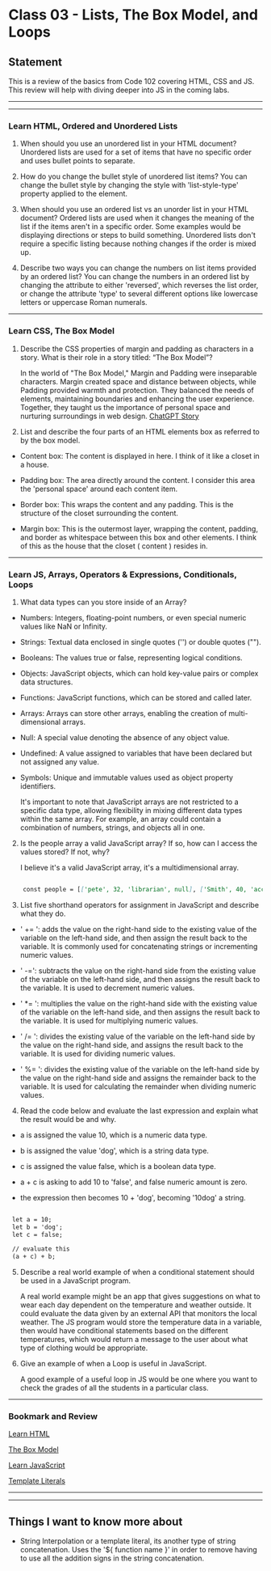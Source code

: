 # Class 03 - Lists, The Box Model, and Loops

## Statement

This is a review of the basics from Code 102 covering HTML, CSS and JS. This review will help with diving deeper into JS in the coming labs.

---
---

### Learn HTML, Ordered and Unordered Lists

1. When should you use an unordered list in your HTML document?
    Unordered lists are used for a set of items that have no specific order and uses bullet points to separate.

2. How do you change the bullet style of unordered list items?
    You can change the bullet style by changing the style with 'list-style-type' property applied to the element.

3. When should you use an ordered list vs an unorder list in your HTML document?
    Ordered lists are used when it changes the meaning of the list if the items aren't in a specific order. Some examples would be displaying directions or steps to build something. Unordered lists don't require a specific listing because nothing changes if the order is mixed up.

4. Describe two ways you can change the numbers on list items provided by an ordered list?
    You can change the numbers in an ordered list by changing the attribute to either 'reversed', which reverses the list order, or change the attribute 'type' to several different options like lowercase letters or uppercase Roman numerals.

---

### Learn CSS, The Box Model

1. Describe the CSS properties of margin and padding as characters in a story. What is their role in a story titled: “The Box Model”?

    In the world of "The Box Model," Margin and Padding were inseparable characters. Margin created space and distance between objects, while Padding provided warmth and protection. They balanced the needs of elements, maintaining boundaries and enhancing the user experience. Together, they taught us the importance of personal space and nurturing surroundings in web design. [ChatGPT Story](https://chat.openai.com/share/c2837386-8962-4d3b-9da1-ae788c1a61e4)

2. List and describe the four parts of an HTML elements box as referred to by the box model.

- Content box: The content is displayed in here. I think of it like a closet in a house.

- Padding box: The area directly around the content. I consider this area the 'personal space' around each content item.

- Border box: This wraps the content and any padding. This is the structure of the closet surrounding the content.
  
- Margin box: This is the outermost layer, wrapping the content, padding, and border as whitespace between this box and other elements. I think of this as the house that the closet ( content ) resides in.

---

### Learn JS, Arrays, Operators & Expressions, Conditionals, Loops

1. What data types can you store inside of an Array?

- Numbers: Integers, floating-point numbers, or even special numeric values like NaN or Infinity.
- Strings: Textual data enclosed in single quotes ('') or double quotes ("").
- Booleans: The values true or false, representing logical conditions.
- Objects: JavaScript objects, which can hold key-value pairs or complex data structures.
- Functions: JavaScript functions, which can be stored and called later.
- Arrays: Arrays can store other arrays, enabling the creation of multi-dimensional arrays.
- Null: A special value denoting the absence of any object value.
- Undefined: A value assigned to variables that have been declared but not assigned any value.
- Symbols: Unique and immutable values used as object property identifiers.

  It's important to note that JavaScript arrays are not restricted to a specific data type, allowing flexibility in mixing different data types within the same array. For example, an array could contain a combination of numbers, strings, and objects all in one.

2. Is the people array a valid JavaScript array? If so, how can I access the values stored? If not, why?

    I believe it's a valid JavaScript array, it's a multidimensional array.

``` md

    const people = [['pete', 32, 'librarian', null], ['Smith', 40, 'accountant', 'fishing:hiking:rock_climbing'], ['bill', null, 'artist', null]];

 ```

3. List five shorthand operators for assignment in JavaScript and describe what they do.

- ' += ': adds the value on the right-hand side to the existing value of the variable on the left-hand side, and then assign the result back to the variable. It is commonly used for concatenating strings or incrementing numeric values.

- ' -=': subtracts the value on the right-hand side from the existing value of the variable on the left-hand side, and then assigns the result back to the variable. It is used to decrement numeric values.

- ' *= ': multiplies the value on the right-hand side with the existing value of the variable on the left-hand side, and then assigns the result back to the variable. It is used for multiplying numeric values.

- ' /= ': divides the existing value of the variable on the left-hand side by the value on the right-hand side, and assigns the result back to the variable. It is used for dividing numeric values.

- ' %= ': divides the existing value of the variable on the left-hand side by the value on the right-hand side and assigns the remainder back to the variable. It is used for calculating the remainder when dividing numeric values.

4. Read the code below and evaluate the last expression and explain what the result would be and why.

- a is assigned the value 10, which is a numeric data type.
- b is assigned the value 'dog', which is a string data type.
- c is assigned the value false, which is a boolean data type.

- a + c is asking to add 10 to 'false', and false numeric amount is zero.
- the expression then becomes 10 + 'dog', becoming '10dog' a string.

```md

 let a = 10;
 let b = 'dog';
 let c = false;

 // evaluate this
 (a + c) + b;

 ```

5. Describe a real world example of when a conditional statement should be used in a JavaScript program.

    A real world example might be an app that gives suggestions on what to wear each day dependent on the temperature and weather outside. It could evaluate the data given by an external API that monitors the local weather. The JS program would store the temperature data in a variable, then would have conditional statements based on the different temperatures, which would return a message to the user about what type of clothing would be appropriate.

6. Give an example of when a Loop is useful in JavaScript.

    A good example of a useful loop in JS would be one where you want to check the grades of all the students in a particular class.

---

### Bookmark and Review

[Learn HTML](https://developer.mozilla.org/en-US/docs/Web/HTML)

[The Box Model](https://developer.mozilla.org/en-US/docs/Learn/CSS/Building_blocks/The_box_model)

[Learn JavaScript](https://developer.mozilla.org/en-US/docs/Learn/JavaScript)

[Template Literals](https://developer.mozilla.org/en-US/docs/Web/JavaScript/Reference/Template_literals)

---
---

## Things I want to know more about

- String Interpolation or a template literal, its another type of string concatenation. Uses the '${ function name }' in order to remove having to use all the addition signs in the string concatenation.
